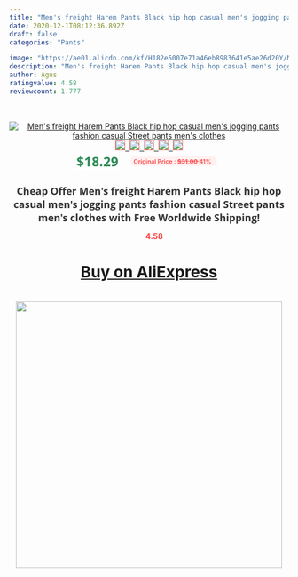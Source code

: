 ```yaml
---
title: "Men's freight Harem Pants Black hip hop casual men's jogging pants fashion casual Street pants men's clothes"
date: 2020-12-1T08:12:36.892Z
draft: false
categories: "Pants"

image: "https://ae01.alicdn.com/kf/H182e5007e71a46eb8983641e5ae26d20Y/Men-s-freight-Harem-Pants-Black-hip-hop-casual-men-s-jogging-pants-fashion-casual-Street.jpg"
description: "Men's freight Harem Pants Black hip hop casual men's jogging pants fashion casual Street pants men's clothes"
author: Agus
ratingvalue: 4.58
reviewcount: 1.777
---
```

<br>
<div style="text-align: center;">
<a href="https://s.click.aliexpress.com/e/_9IwZTB" target="_blank" rel="nofollow noopener noreferrer"><img alt="Men's freight Harem Pants Black hip hop casual men's jogging pants fashion casual Street pants men's clothes" class="magnifier-image" src="https://ae01.alicdn.com/kf/H182e5007e71a46eb8983641e5ae26d20Y/Men-s-freight-Harem-Pants-Black-hip-hop-casual-men-s-jogging-pants-fashion-casual-Street.jpg_640x640.jpg">
<br>
<img style="border:1px solid salmon" src="https://ae01.alicdn.com/kf/H182e5007e71a46eb8983641e5ae26d20Y/Men-s-freight-Harem-Pants-Black-hip-hop-casual-men-s-jogging-pants-fashion-casual-Street.jpg_120x120.jpg">&nbsp;&nbsp;<img style="border:1px solid salmon" src="https://ae01.alicdn.com/kf/H140fb0ac71f946e89516ec20a56e9656L/Men-s-freight-Harem-Pants-Black-hip-hop-casual-men-s-jogging-pants-fashion-casual-Street.jpg_120x120.jpg">&nbsp;&nbsp;<img style="border:1px solid salmon" src="https://ae01.alicdn.com/kf/Hde6e092bba324dd5b3b0cfeaab4c0f58z/Men-s-freight-Harem-Pants-Black-hip-hop-casual-men-s-jogging-pants-fashion-casual-Street.jpg_120x120.jpg">&nbsp;&nbsp;<img style="border:1px solid salmon" src="https://ae01.alicdn.com/kf/H45c79fff61ec46988a52f854b4142b15P/Men-s-freight-Harem-Pants-Black-hip-hop-casual-men-s-jogging-pants-fashion-casual-Street.jpg_120x120.jpg">&nbsp;&nbsp;<img style="border:1px solid salmon" src="https://ae01.alicdn.com/kf/H078b075ac089491fb16284b611fd4858j/Men-s-freight-Harem-Pants-Black-hip-hop-casual-men-s-jogging-pants-fashion-casual-Street.jpg_120x120.jpg"></a></div><br0>
<div style="text-align: center;"><span style="background-color: white; border: 0px; box-sizing: border-box; color: seagreen; display: inline-block; font-family: &quot;open sans&quot; , &quot;arial&quot; , &quot;helvetica&quot; , sans-serif , &quot;heiti&quot;; font-size: 24px; font-stretch: inherit; font-weight: 700; line-height: inherit; margin: 0px 10px 0px 0px; padding: 0px; vertical-align: middle;">$18.29 </span>
<span style="background: rgb(255 , 241 , 241); border-radius: 3px; border: 0px; box-sizing: border-box; color: #ff4747; display: inline-block; font-family: inherit; font-size: 12px; font-stretch: inherit; font-style: inherit; font-variant: inherit; font-weight: 600; line-height: inherit; margin: 0px; padding: 2px 5px; transform: scale(0.9); vertical-align: middle;">Original Price : <b style="text-decoration: line-through;">$31.00 </b> 41%&nbsp;&nbsp;</span></div>
<h1 style="color: #333333; display: inline-block; font-family: &quot;open sans&quot; , &quot;arial&quot; , &quot;helvetica&quot; , sans-serif , &quot;heiti&quot;; font-size: 18px; font-stretch: inherit; font-weight: 700; text-align: center;">Cheap Offer Men's freight Harem Pants Black hip hop casual men's jogging pants fashion casual Street pants men's clothes with Free Worldwide Shipping!</h1>
<div style="color: #ff4747; text-align: center;">
<img src="https://4.bp.blogspot.com/-M0ZcTcb-5uY/XleCXlxnR4I/AAAAAAAAAEc/OrjgMkXV1oMQFaCRZj5HQwOCBcu3w1FegCPcBGAYYCw/s1600/star.png" style="height: 15px;">&nbsp;<b>4.58</b></div>
<div class="button_cont" align="center"><a class="buynow_a" href="https://s.click.aliexpress.com/e/_9IwZTB" target="_blank" rel="nofollow noopener noreferrer"><H1>Buy on AliExpress</H1></a></div><br>
<div class="separator" style="clear: both; text-align: center;">
<img src="https://lh3.googleusercontent.com/-pTy5HemUv9M/XlePHvY0dAI/AAAAAAAAAE4/0nX5iRUoIWY8eMW9Dpxeirr157OZliDIgCLcBGAsYHQ/s1600/badge.gif" width="480">
</div>
